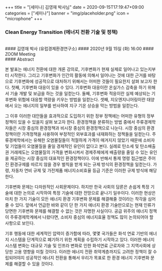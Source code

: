 +++
title = "[세미나] 김영재 박사님"
date = 2020-09-15T17:19:47+09:00
categories = ["세미나"]
banner = "img/placeholder.png"
icon = "microphone"
+++
###  Clean Energy Transition (에너지 전환 기술 및 정책)
<br>
#### 김영재 박사 (유럽경제환경연구소)
#### 2020년 9월 15일 (화) 16:00
#### ZOOM Meeting
<br>
#### Abstract

 본 발표는 에너지 전환에 대한 개론 강의로, 기후변화가 현재 실제로 일어나고 있는지부터 시작한다. 그리고 기후변화가 인간의 활동에 의해서 일어나는 것에 대한 근거를 바탕으로 기후변화에 성공적으로 대처하기 위해서는 어떠한 것들이 필요한지 살펴 보고자 한다. 첫째, 기후변화 대응이 있을 수 있다. 기후변화 대응이란 온실가스 감축을 하기 위해서 기술 개발 및 보급을 하는 것을 일컫는다. 둘째, 기후변화 적응이란 실제 예상되는 기후변화 위험에 대응할 역량을 키우는 방법을 일컫는다. 셋째, 지오엔지니어링이란 태양에서 오는 에너지의 일부를 반사하여 지구 기온 상승을 막는 방법을 일컫는다.

 그 이후 이러한 대안들을 효과적으로 도입하기 위한 정부 정책에는 어떠한 유형의 정부 정책이 있을 수 있을지 살펴 보고자 한다. 환경정책을 분류하는 방법 중에서 주류경제학자들은 시장 중심의 환경정책과 비시장 중심의 환경정책으로 나눈다. 시장 중심의 환경정책이란 가격정책을 사용하여 부정적인 외부효과를 내재화하는 정책들을 일컫는다. 주류경제학에서는 유해한 오염물질들이 적절하게 가격이 매겨지지 않았기 때문에 소비자 및 기업들이 오염물질을 줄일 경제적인 유인이 없다고 본다. 실례로 탄소세 및 탄소배출권 거래제도는 오염물질의 가격을 변화시켜서 경제주체에게 배출량을 줄일 수 있는 유인을 제공하는 시장 중심의 대표적인 환경정책이다. 이에 반해서 통제 명령 접근법은 주어진 환경규제를 따르지 않을 경우 벌칙을 받게 되는 규제 방식의 환경정책을 일컫는다. 가령, 자동차 연비 규제 및 가전제품 에너지소비효율 등급 기준은 이러한 규제 방식에 해당한다.

 기후변화 문제는 다차원적인 사회문제이다. 하지만 한국 사회의 담론은 손쉽게 특정 기술에 대한 논의로 시작하여 특정 기술에 대한 전망으로 끝나기 일쑤이다. 이러한 현상은 마치 한 가지 기술이 모든 에너지 환경 기후변화 문제를 해결해줄 것이라는 착각을 심어줄 수 있다. 앞에서 언급한 바와 같이 단 한 가지 에너지 환경 기술만으로는 현재 인류가 당면한 기후변화 문제를 해결할 수 없는 것은 자명한 사실이다. 공급 위주의 에너지 정책이 주류경제학계에서 나왔다면, 소비자 중심의 에너지효율 정책도 많이 논의되어야 할 사항으로 보인다.

 기후 행동에 대한 세계적인 압력이 증가함에 따라, 몇몇 국가들은 화석 연료 기반의 에너지 시스템을 단계적으로 폐기하기 위한 계획을 수립하기 시작하고 있다. 이러한 에너지 시스템 변화는 대규모 기술 및 인프라 변화로 인한 화석연료 근로자와 그 지역사회에 상당한 고용 영향을 미칠 것이다. 이러한 에너지 전환 취약계층까지도 고려한 정책이 잘 수립되어야지 성공적인 에너지 전환을 통해서 우리가 목표로 한 환경 에너지 기후변화 문제를 해결할 수 있을 것이다.
